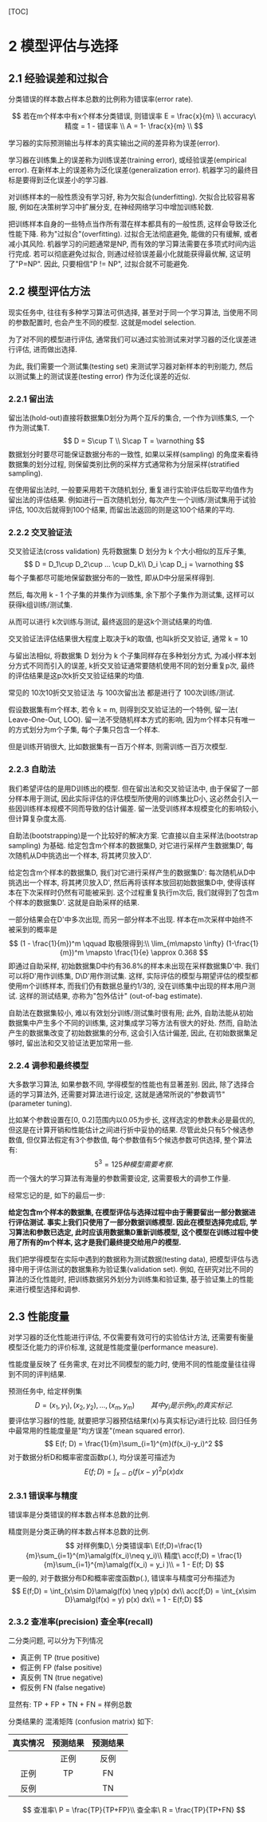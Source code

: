 [TOC]

# 2 模型评估与选择

## 2.1 经验误差和过拟合

分类错误的样本数占样本总数的比例称为错误率(error rate). 


$$
若在m个样本中有x个样本分类错误, 则错误率 E = \frac{x}{m}
\\
accuracy\ 精度 = 1 - 错误率
\\
A = 1- \frac{x}{m}
\\
$$

学习器的实际预测输出与样本的真实输出之间的差异称为误差(error).

学习器在训练集上的误差称为训练误差(training error), 或经验误差(empirical error). 在新样本上的误差称为泛化误差(generalization error). 机器学习的最终目标是要得到泛化误差小的学习器.

对训练样本的一般性质没有学习好, 称为欠拟合(underfitting). 欠拟合比较容易客服, 例如在决策树学习中扩展分支, 在神经网络学习中增加训练轮数.

把训练样本自身的一些特点当作所有潜在样本都具有的一般性质, 这样会导致泛化性能下降. 称为"过拟合"(overfitting). 过拟合无法彻底避免, 能做的只有缓解, 或者减小其风险. 机器学习的问题通常是NP, 而有效的学习算法需要在多项式时间内运行完成. 若可以彻底避免过拟合, 则通过经验误差最小化就能获得最优解, 这证明了"P=NP". 因此,  只要相信"P != NP", 过拟合就不可能避免.

## 2.2 模型评估方法

现实任务中, 往往有多种学习算法可供选择, 甚至对于同一个学习算法, 当使用不同的参数配置时, 也会产生不同的模型. 这就是model selection.

为了对不同的模型进行评估, 通常我们可以通过实验测试来对学习器的泛化误差进行评估, 进而做出选择. 

为此, 我们需要一个测试集(testing set) 来测试学习器对新样本的判别能力, 然后以测试集上的测试误差(testing error) 作为泛化误差的近似. 

### 2.2.1 留出法

留出法(hold-out)直接将数据集D划分为两个互斥的集合, 一个作为训练集S, 一个作为测试集T.
$$
D = S\cup  T \\ S\cap T = \varnothing
$$
数据划分时要尽可能保证数据分布的一致性, 如果以采样(sampling) 的角度来看待数据集的划分过程, 则保留类别比例的采样方式通常称为分层采样(stratified sampling). 

在使用留出法时, 一般要采用若干次随机划分, 重复进行实验评估后取平均值作为留出法的评估结果. 例如进行一百次随机划分, 每次产生一个训练/测试集用于试验评估, 100次后就得到100个结果, 而留出法返回的则是这100个结果的平均.

### 2.2.2 交叉验证法

交叉验证法(cross validation) 先将数据集 D 划分为 k 个大小相似的互斥子集,  
$$
D = D_1\cup D_2\cup ... \cup D_k\\
D_i \cap D_j = \varnothing
$$
每个子集都尽可能地保留数据分布的一致性, 即从D中分层采样得到. 

然后, 每次用 k - 1 个子集的并集作为训练集, 余下那个子集作为测试集, 这样可以获得k组训练/测试集.

从而可以进行 k次训练与测试, 最终返回的是这k个测试结果的均值.

交叉验证法评估结果很大程度上取决于k的取值, 也叫k折交叉验证, 通常 k = 10

与留出法相似, 将数据集 D 划分为 k 个子集同样存在多种划分方式, 为减小样本划分方式不同而引入的误差, k折交叉验证通常要随机使用不同的划分重复p次, 最终的评估结果是这p次k折交叉验证结果的均值. 

常见的 10次10折交叉验证法 与 100次留出法 都是进行了 100次训练/测试.

假设数据集有m个样本, 若令 k = m, 则得到交叉验证法的一个特例, 留一法( Leave-One-Out, LOO). 留一法不受随机样本方式的影响, 因为m个样本只有唯一的方式划分为m个子集, 每个子集只包含一个样本. 

但是训练开销很大, 比如数据集有一百万个样本, 则需训练一百万次模型.

### 2.2.3 自助法

我们希望评估的是用D训练出的模型. 但在留出法和交叉验证法中, 由于保留了一部分样本用于测试, 因此实际评估的评估模型所使用的训练集比D小, 这必然会引入一些因训练样本规模不同而导致的估计偏差. 留一法受训练样本规模变化的影响较小, 但计算复杂度太高. 

自助法(bootstrapping)是一个比较好的解决方案. 它直接以自主采样法(bootstrap sampling) 为基础. 给定包含m个样本的数据集D, 对它进行采样产生数据集D', 每次随机从D中挑选出一个样本, 将其拷贝放入D'. 

给定包含m个样本的数据集D, 我们对它进行采样产生的数据集D': 每次随机从D中挑选出一个样本, 将其拷贝放入D', 然后再将该样本放回初始数据集D中, 使得该样本在下次采样时仍然有可能被采到. 这个过程重复执行m次后, 我们就得到了包含m个样本的数据集D'. 这就是自助采样的结果.

 一部分结果会在D'中多次出现, 而另一部分样本不出现. 样本在m次采样中始终不被采到的概率是
$$
(1 - \frac{1}{m})^m \qquad 取极限得到:\\
\lim_{m\mapsto \infty} (1-\frac{1}{m})^m \mapsto \frac{1}{e} \approx 0.368
$$
即通过自助采样, 初始数据集D中约有36.8%的样本未出现在采样数据集D'中. 我们可以将D'用作训练集, D\D'用作测试集. 这样, 实际评估的模型与期望评估的模型都使用m个训练样本, 而我们仍有数据总量约1/3的, 没在训练集中出现的样本用户测试. 这样的测试结果, 亦称为"包外估计" (out-of-bag estimate).

自助法在数据集较小, 难以有效划分训练/测试集时很有用; 此外, 自助法能从初始数据集中产生多个不同的训练集, 这对集成学习等方法有很大的好处. 然而, 自助法产生的数据集改变了初始数据集的分布, 这会引入估计偏差, 因此, 在初始数据集足够时, 留出法和交叉验证法更加常用一些. 

### 2.2.4 调参和最终模型

大多数学习算法, 如果参数不同, 学得模型的性能也有显著差别. 因此, 除了选择合适的学习算法外, 还需要对算法进行设定, 这就是通常所说的"参数调节"(parameter tuning).

比如某个参数设置在[0, 0.2]范围内以0.05为步长, 这样选定的参数未必是最优的, 但这是在计算开销和性能估计之间进行折中妥协的结果. 尽管此处只有5个候选参数值, 但仅算法假定有3个参数值, 每个参数值有5个候选参数可供选择,  整个算法有: 
$$
5^3 = 125 种模型需要考察.
$$
而一个强大的学习算法有海量的参数需要设定, 这需要极大的调参工作量. 

经常忘记的是, 如下的最后一步:

**给定包含m个样本的数据集, 在模型评估与选择过程中由于需要留出一部分数据进行评估测试. 事实上我们只使用了一部分数据训练模型. 因此在模型选择完成后, 学习算法和参数已选定, 此时应该用数据集D重新训练模型, 这个模型在训练过程中使用了所有的m个样本, 这才是我们最终提交给用户的模型.**

我们把学得模型在实际中遇到的数据称为测试数据(testing data), 把模型评估与选择中用于评估测试的数据集称为验证集(validation set). 例如, 在研究对比不同的算法的泛化性能时, 把训练数据另外划分为训练集和验证集, 基于验证集上的性能来进行模型选择和调参. 

## 2.3 性能度量

对学习器的泛化性能进行评估, 不仅需要有效可行的实验估计方法, 还需要有衡量模型泛化能力的评价标准, 这就是性能度量(performance measure).

性能度量反映了 任务需求, 在对比不同模型的能力时, 使用不同的性能度量往往得到不同的评判结果. 

预测任务中, 给定样例集 
$$
D = {(x_1, y_1), (x_2, y_2), ... , (x_m, y_m)}\qquad 其中y_i是示例x_i的真实标记.
$$
要评估学习器f的性能, 就要把学习器预估结果f(x)与真实标记y进行比较.
回归任务中最常用的性能度量是"均方误差"(mean squared error).
$$
E(f; D) = \frac{1}{m}\sum_{i=1}^{m}(f(x_i)-y_i)^2
$$
对于数据分析D和概率密度函数p(.), 均分误差可描述为
$$
E(f;D) = \int_{x\backsim D}(f(x-y)^2p(x)dx
$$

### 2.3.1 错误率与精度

错误率是分类错误的样本数占样本总数的比例.

精度则是分类正确的样本数占样本总数的比例.
$$
对样例集D,\ 分类错误率\ E(f;D)=\frac{1}{m}\sum_{i=1}^{m}\amalg(f(x_i)\neq y_i)\\
精度\ acc(f;D) = \frac{1}{m}\sum_{i=1}^{m}\amalg(f(x_i) = y_i )\\
= 1 - E(f; D)
$$
更一般的, 对于数据分布D和概率密度函数p(.), 错误率与精度可分布描述为
$$
E(f;D) = \int_{x\sim D}\amalg(f(x) \neq y)p(x) dx\\
acc(f;D) = \int_{x\sim D}\amalg(f(x) = y) p(x) dx\\
 = 1 - E(f;D)  
$$

### 2.3.2 查准率(precision) 查全率(recall)

二分类问题, 可以分为下列情况

- 真正例 TP (true positive)
- 假正例 FP (false positive)
- 真反例 TN (true negative)
- 假反例 FN (false negative)

显然有: TP + FP + TN + FN = 样例总数

分类结果的 混淆矩阵 (confusion matrix) 如下:

| 真实情况 | 预测结果 | 预测结果 |
| :------: | :------: | :------: |
|          |   正例   |   反例   |
|   正例   |    TP    |    FN    |
|   反例   |          |    TN    |

$$
查准率\ P = \frac{TP}{TP+FP}\\
查全率\ R = \frac{TP}{TP+FN}
$$

